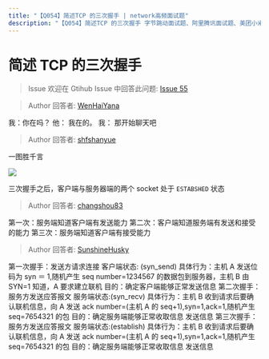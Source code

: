 ```yaml
---
title: "【Q054】简述TCP 的三次握手 | network高频面试题"
description: "【Q054】简述TCP 的三次握手 字节跳动面试题、阿里腾讯面试题、美团小米面试题。"
---
```


# 简述 TCP 的三次握手

> Issue
> 欢迎在 Gtihub Issue 中回答此问题: [Issue 55](https://github.com/shfshanyue/Daily-Question/issues/55)

> Author
> 回答者: [WenHaiYana](https://github.com/WenHaiYana)

我：你在吗？
他： 我在的。
我： 那开始聊天吧

> Author
> 回答者: [shfshanyue](https://github.com/shfshanyue)

一图胜千言

![](https://upload.wikimedia.org/wikipedia/commons/thumb/9/98/Tcp-handshake.svg/537px-Tcp-handshake.svg.png)

三次握手之后，客户端与服务器端的两个 socket 处于 `ESTABSHED` 状态

> Author
> 回答者: [changshou83](https://github.com/changshou83)

第一次：服务端知道客户端有发送能力
第二次：客户端知道服务端有发送和接受的能力
第三次：服务端知道客户端有接受能力

> Author
> 回答者: [SunshineHusky](https://github.com/SunshineHusky)

第一次握手：发送方请求连接
客户端状态: (syn_send)
具体行为：主机 A 发送位码为 syn ＝ 1,随机产生 seq number=1234567 的数据包到服务器，主机 B 由 SYN=1 知道，A 要求建立联机
目的：确定客户端能够正常发送信息
第二次握手：服务方发送应答报文
服务端状态:(syn_recv)
具体行为：主机 B 收到请求后要确认联机信息，向 A 发送 ack number=(主机 A 的 seq+1),syn=1,ack=1,随机产生 seq=7654321 的包
目的：确定服务端能够正常收取信息 发送信息
第三次握手：服务方发送应答报文
服务端状态:(establish)
具体行为：主机 B 收到请求后要确认联机信息，向 A 发送 ack number=(主机 A 的 seq+1),syn=1,ack=1,随机产生 seq=7654321 的包
目的：确定服务端能够正常收取信息 发送信息
